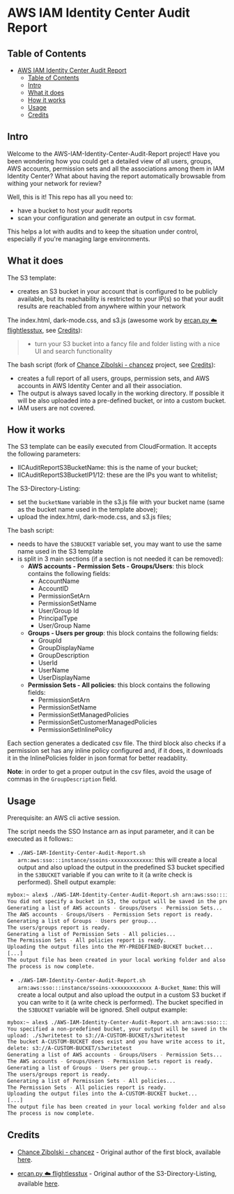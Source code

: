 # AWS IAM Identity Center Audit Report

## Table of Contents
- [AWS IAM Identity Center Audit Report](#aws-iam-identity-center-audit-report)
  - [Table of Contents](#table-of-contents)
  - [Intro](#intro)
  - [What it does](#what-it-does)
  - [How it works](#how-it-works)
  - [Usage](#usage)
  - [Credits](#credits)

## Intro
Welcome to the AWS-IAM-Identity-Center-Audit-Report project! Have you been wondering how you could get a detailed view of all users, groups, AWS accounts, permission sets and all the associations among them in IAM Identity Center? What about having the report automatically browsable from withing your network for review? 

Well, this is it! This repo has all you need to:
* have a bucket to host your audit reports
* scan your configuration and generate an output in csv format. 

This helps a lot with audits and to keep the situation under control, especially if you're managing large environments.

## What it does
The S3 template: 
* creates an S3 bucket in your account that is configured to be publicly available, but its reachability is restricted to your IP(s) so that your audit results are reachabled from anywhere within your network

The index.html, dark-mode.css, and s3.js (awesome work by [ercan.py ☁️ flightlesstux](https://github.com/flightlesstux), see [Credits](#credits)):
> * turn your S3 bucket into a fancy file and folder listing with a nice UI and search functionality 

The bash script (fork of [Chance Zibolski - chancez](https://gist.github.com/chancez) project, see [Credits](#credits)): 
* creates a full report of all users, groups, permission sets, and AWS accounts in AWS Identity Center and all their association.
* The output is always saved locally in the working directory. If possible it will be also uploaded into a pre-defined bucket, or into a custom bucket.
* IAM users are not covered.

## How it works
The S3 template can be easily executed from CloudFormation. It accepts the following parameters:
* IICAuditReportS3BucketName: this is the name of your bucket;
* IICAuditReportS3BucketIP1/12: these are the IPs you want to whitelist;

The S3-Directory-Listing:
* set the `bucketName` variable in the s3.js file with your bucket name (same as the bucket name used in the template above);
* upload the index.html, dark-mode.css, and s3.js files;

The bash script: 
* needs to have the `S3BUCKET` variable set, you may want to use the same name used in the S3 template
* is split in 3 main sections (if a section is not needed it can be removed):
  * **AWS accounts - Permission Sets - Groups/Users**: this block contains the following fields: 
    * AccountName
    * AccountID
    * PermissionSetArn
    * PermissionSetName
    * User/Group Id
    * PrincipalType
    * User/Group Name
  * **Groups - Users per group**: this block contains the following fields: 
    * GroupId
    * GroupDisplayName
    * GroupDescription
    * UserId
    * UserName
    * UserDisplayName
  * **Permission Sets - All policies**: this block contains the following fields:
    * PermissionSetArn
    * PermissionSetName
    * PermissionSetManagedPolicies
    * PermissionSetCustomerManagedPolicies
    * PermissionSetInlinePolicy

Each section generates a dedicated csv file. The third block also checks if a permission set has any inline policy configured and, if it does, it downloads it in the InlinePolicies folder in json format for better readablity.

**Note**: in order to get a proper output in the csv files, avoid the usage of commas in the `GroupDescription` field. 

## Usage
Prerequisite: an AWS cli active session.

The script needs the SSO Instance arn as input parameter, and it can be executed as it follows::
* `./AWS-IAM-Identity-Center-Audit-Report.sh arn:aws:sso:::instance/ssoins-xxxxxxxxxxxxx`: this will create a local output and also upload the output in the predefined S3 bucket specified in the `S3BUCKET` variable if you can write to it (a write check is performed). Shell output example:

```bash
mybox:~ alex$ ./AWS-IAM-Identity-Center-Audit-Report.sh arn:aws:sso:::instance/ssoins-xxxxxxxxx
You did not specify a bucket in S3, the output will be saved in the pre-defined bucket MY-PREDEFINED-BUCKET , continuing...
Generating a list of AWS accounts - Groups/Users - Permission Sets...
The AWS accounts - Groups/Users - Permission Sets report is ready.
Generating a list of Groups - Users per group...
The users/groups report is ready.
Generating a list of Permission Sets - All policies...
The Permission Sets - All policies report is ready.
Uploading the output files into the MY-PREDEFINED-BUCKET bucket...
[...]
The output file has been created in your local working folder and also uploaded into the MY-PREDEFINED-BUCKET bucket.
The process is now complete.
```

*  `./AWS-IAM-Identity-Center-Audit-Report.sh arn:aws:sso:::instance/ssoins-xxxxxxxxxxxxx A-Bucket_Name`: this will create a local output and also upload the output in a custom S3 bucket if you can write to it (a write check is performed). The bucket specified in the `S3BUCKET` variable will be ignored. Shell output example:

```bash
mybox:~ alex$ ./AWS-IAM-Identity-Center-Audit-Report.sh arn:aws:sso:::instance/ssoins-xxxxxxxxx A-CUSTOM-BUCKET
You specified a non-predefined bucket, your output will be saved in the A-CUSTOM-BUCKET S3 bucket, if it exists and if you can access it, checking....
upload: ./s3writetest to s3://A-CUSTOM-BUCKET/s3writetest
The bucket A-CUSTOM-BUCKET does exist and you have write access to it, your content will be saved also in there.
delete: s3://A-CUSTOM-BUCKET/s3writetest
Generating a list of AWS accounts - Groups/Users - Permission Sets...
The AWS accounts - Groups/Users - Permission Sets report is ready.
Generating a list of Groups - Users per group...
The users/groups report is ready.
Generating a list of Permission Sets - All policies...
The Permission Sets - All policies report is ready.
Uploading the output files into the A-CUSTOM-BUCKET bucket...
[...]
The output file has been created in your local working folder and also uploaded into the A-CUSTOM-BUCKET bucket.
The process is now complete.
```

## Credits

* [Chance Zibolski - chancez](https://gist.github.com/chancez) - Original author of the first block, available [here](https://gist.github.com/chancez/ddf9ba826d7a48d121eec0fbf409b62d#file-permission-sets-export-sh).

* [ercan.py ☁️ flightlesstux](https://github.com/flightlesstux) - Original author of the S3-Directory-Listing, available [here](https://github.com/flightlesstux/S3-Directory-Listing).